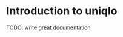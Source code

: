 # Introduction to uniqlo

TODO: write [great documentation](http://jacobian.org/writing/what-to-write/)
